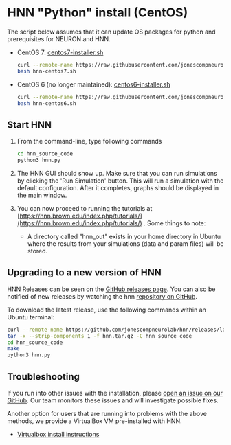 # HNN "Python" install (CentOS)

The script below assumes that it can update OS packages for python and prerequisites for NEURON and HNN.

* CentOS 7: [centos7-installer.sh](centos7-installer.sh)

    ```bash
    curl --remote-name https://raw.githubusercontent.com/jonescompneurolab/hnn/master/installer/ubuntu/hnn-centos-7.sh
    bash hnn-centos7.sh
    ```

* CentOS 6 (no longer maintained): [centos6-installer.sh](centos6-installer.sh)

    ```bash
    curl --remote-name https://raw.githubusercontent.com/jonescompneurolab/hnn/master/installer/ubuntu/hnn-centos-6.sh
    bash hnn-centos6.sh
    ```

## Start HNN

1. From the command-line, type following commands

    ```bash
    cd hnn_source_code
    python3 hnn.py
    ```

2. The HNN GUI should show up. Make sure that you can run simulations by clicking the 'Run Simulation' button. This will run a simulation with the default configuration. After it completes, graphs should be displayed in the main window.

3. You can now proceed to running the tutorials at [https://hnn.brown.edu/index.php/tutorials/](https://hnn.brown.edu/index.php/tutorials/) . Some things to note:

    * A directory called "hnn_out" exists in your home directory in Ubuntu where the results from your simulations (data and param files) will be stored.

## Upgrading to a new version of HNN

HNN Releases can be seen on the [GitHub releases page](https://github.com/jonescompneurolab/hnn/releases/). You can also be notified of new releases by watching the hnn [repository on GitHub](https://github.com/jonescompneurolab/hnn/).

To download the latest release, use the following commands within an Ubuntu terminal:

```bash
curl --remote-name https://github.com/jonescompneurolab/hnn/releases/latest/download/hnn.tar.gz
tar -x --strip-components 1 -f hnn.tar.gz -C hnn_source_code
cd hnn_source_code
make
python3 hnn.py
```

## Troubleshooting

If you run into other issues with the installation, please [open an issue on our GitHub](https://github.com/jonescompneurolab/hnn/issues). Our team monitors these issues and will investigate possible fixes.

Another option for users that are running into problems with the above methods, we provide a VirtualBox VM pre-installed with HNN.

* [Virtualbox install instructions](../virtualbox/README.md)

